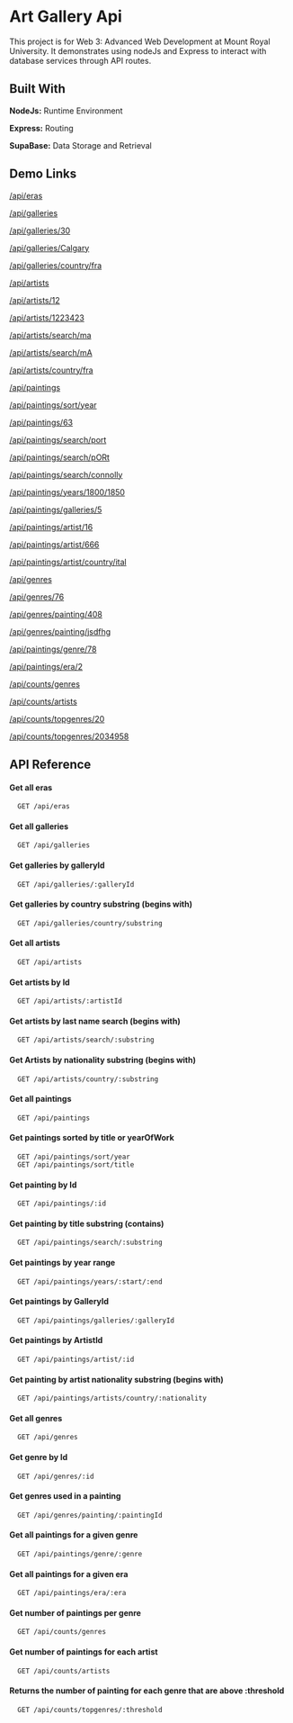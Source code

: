 
# Art Gallery Api

This project is for Web 3: Advanced Web Development at Mount Royal University. It demonstrates using nodeJs and Express to interact with database services through API routes.


## Built With

**NodeJs:** Runtime Environment

**Express:** Routing

**SupaBase:** Data Storage and Retrieval



## Demo Links

[/api/eras](https://glory-zinc-peripheral.glitch.me/api/eras)

[/api/galleries](https://glory-zinc-peripheral.glitch.me/api/galleries)

[/api/galleries/30](https://glory-zinc-peripheral.glitch.me/api/galleries/30)

[/api/galleries/Calgary](https://glory-zinc-peripheral.glitch.me/api/galleries/Calgary)

[/api/galleries/country/fra](https://glory-zinc-peripheral.glitch.me/api/galleries/country/fra)

[/api/artists](https://glory-zinc-peripheral.glitch.me/api/artists)

[/api/artists/12](https://glory-zinc-peripheral.glitch.me/api/artists/12)

[/api/artists/1223423](https://glory-zinc-peripheral.glitch.me/api/artists/1223423)

[/api/artists/search/ma](https://glory-zinc-peripheral.glitch.me/api/artists/search/ma)

[/api/artists/search/mA](https://glory-zinc-peripheral.glitch.me/api/artists/search/mA)

[/api/artists/country/fra](https://glory-zinc-peripheral.glitch.me/api/artists/country/fra)

[/api/paintings](https://glory-zinc-peripheral.glitch.me/api/paintings)

[/api/paintings/sort/year](https://glory-zinc-peripheral.glitch.me/api/paintings/sort/year)

[/api/paintings/63](https://glory-zinc-peripheral.glitch.me/api/paintings/63)

[/api/paintings/search/port](https://glory-zinc-peripheral.glitch.me/api/paintings/search/port)

[/api/paintings/search/pORt](https://glory-zinc-peripheral.glitch.me/api/paintings/search/pORt)

[/api/paintings/search/connolly](https://glory-zinc-peripheral.glitch.me/api/paintings/search/connolly)

[/api/paintings/years/1800/1850](https://glory-zinc-peripheral.glitch.me/api/paintings/years/1800/1850)

[/api/paintings/galleries/5](https://glory-zinc-peripheral.glitch.me/api/paintings/galleries/5)

[/api/paintings/artist/16](https://glory-zinc-peripheral.glitch.me/api/paintings/artist/16)

[/api/paintings/artist/666](https://glory-zinc-peripheral.glitch.me/api/paintings/artist/666)

[/api/paintings/artist/country/ital](https://glory-zinc-peripheral.glitch.me/api/paintings/artist/country/ital)

[/api/genres](https://glory-zinc-peripheral.glitch.me/api/genres)

[/api/genres/76](https://glory-zinc-peripheral.glitch.me/api/genres/76)

[/api/genres/painting/408](https://glory-zinc-peripheral.glitch.me/api/genres/painting/408)

[/api/genres/painting/jsdfhg](https://glory-zinc-peripheral.glitch.me/api/genres/painting/jsdfhg)

[/api/paintings/genre/78](https://glory-zinc-peripheral.glitch.me/api/paintings/genre/78)

[/api/paintings/era/2](https://glory-zinc-peripheral.glitch.me/api/paintings/era/2)

[/api/counts/genres](https://glory-zinc-peripheral.glitch.me/api/counts/genres)

[/api/counts/artists](https://glory-zinc-peripheral.glitch.me/api/counts/artists)

[/api/counts/topgenres/20](https://glory-zinc-peripheral.glitch.me/api/counts/topgenres/20)

[/api/counts/topgenres/2034958](https://glory-zinc-peripheral.glitch.me/api/counts/topgenres/2034958)



## API Reference

#### Get all eras

```http
  GET /api/eras
```


#### Get all galleries

```http
  GET /api/galleries
```


#### Get galleries by galleryId

```http
  GET /api/galleries/:galleryId
```

#### Get galleries by country substring (begins with)

```http
  GET /api/galleries/country/substring
```

#### Get all artists

```http
  GET /api/artists
```

#### Get artists by Id

```http
  GET /api/artists/:artistId
```

#### Get artists by last name search (begins with)

```http
  GET /api/artists/search/:substring
```

#### Get Artists by nationality substring (begins with)

```http
  GET /api/artists/country/:substring
```

#### Get all paintings

```http
  GET /api/paintings
```

#### Get paintings sorted by title or yearOfWork

```http
  GET /api/paintings/sort/year
  GET /api/paintings/sort/title
```

#### Get painting by Id

```http
  GET /api/paintings/:id
```

#### Get painting by title substring (contains)

```http
  GET /api/paintings/search/:substring
```

#### Get paintings by year range

```http
  GET /api/paintings/years/:start/:end
```

#### Get paintings by GalleryId

```http
  GET /api/paintings/galleries/:galleryId
```

#### Get paintings by ArtistId

```http
  GET /api/paintings/artist/:id 
```

#### Get painting by artist nationality substring (begins with)

```http
  GET /api/paintings/artists/country/:nationality
```

#### Get all genres

```http
  GET /api/genres
```

#### Get genre by Id

```http
  GET /api/genres/:id
```

#### Get genres used in a painting

```http
  GET /api/genres/painting/:paintingId
```

#### Get all paintings for a given genre

```http
  GET /api/paintings/genre/:genre
```

#### Get all paintings for a given era

```http
  GET /api/paintings/era/:era 
```

#### Get number of paintings per genre

```http
  GET /api/counts/genres
```

#### Get number of paintings for each artist

```http
  GET /api/counts/artists
```

#### Returns the number of painting for each genre that are above :threshold

```http
  GET /api/counts/topgenres/:threshold
```


